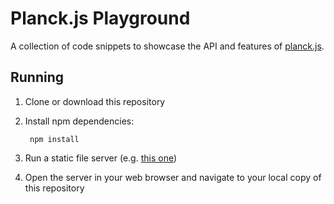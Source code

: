 # Planck.js Playground

A collection of code snippets to showcase the API and features of [planck.js](https://github.com/shakiba/planck.js).

## Running
1. Clone or download this repository
1. Install npm dependencies:

        npm install

1. Run a static file server (e.g. [this one](https://www.npmjs.com/package/simple-server))
1. Open the server in your web browser and navigate to your local copy of this repository
